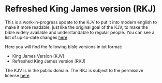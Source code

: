 # Refreshed King James version (RKJ)
This is a work-in-progress update to the KJV to put it into modern english to make it more readable, just like the original goal of the KJV, to make the bible widely available and understandable to regular people. You can see a list of up-to-date changes [here](https://github.com/zacharysnewman/free-bible-versions/blob/main/txt/RKJ/word-changes.txt).

Here you will find the following bible versions in txt format:

- King James Version (KJV)
- Refreshed King James version (RKJ)

The KJV is in the public domain. The RKJ is subject to the permissive license [here](https://github.com/zacharysnewman/refreshed-king-james/tree/main?tab=License-1-ov-file).
